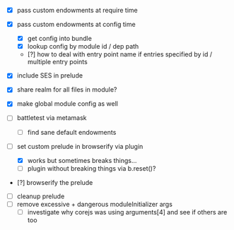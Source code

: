 - [x] pass custom endowments at require time
- [x] pass custom endowments at config time
  - [x] get config into bundle
  - [x] lookup config by module id / dep path
  - [?] how to deal with entry point name if entries specified by id / multiple entry points
- [x] include SES in prelude
- [x] share realm for all files in module?

- [x] make global module config as well
- [ ] battletest via metamask
  - [ ] find sane default endowments
- [ ] set custom prelude in browserify via plugin
  - [x] works but sometimes breaks things...
  - [ ] plugin without breaking things via b.reset()?  
- [?] browserify the prelude
- [ ] cleanup prelude
- [ ] remove excessive + dangerous moduleInitializer args
  - [ ] investigate why corejs was using arguments[4] and see if others are too
